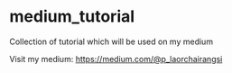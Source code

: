 # medium_tutorial
Collection of tutorial which will be used on my medium

Visit my medium: https://medium.com/@p_laorchairangsi
